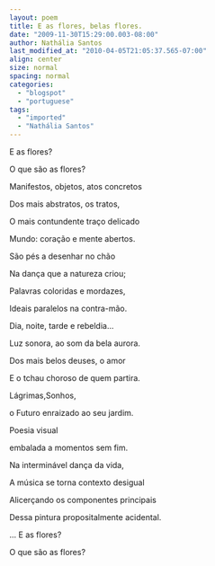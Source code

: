 ```yaml
---
layout: poem
title: E as flores, belas flores.
date: "2009-11-30T15:29:00.003-08:00"
author: Nathália Santos
last_modified_at: "2010-04-05T21:05:37.565-07:00"
align: center
size: normal
spacing: normal
categories:
  - "blogspot"
  - "portuguese"
tags:
  - "imported"
  - "Nathália Santos"
---
```


E as flores?

O que são as flores?

Manifestos, objetos, atos concretos

Dos mais abstratos, os tratos,

O mais contundente traço delicado

Mundo: coração e mente abertos.

São pés a desenhar no chão

Na dança que a natureza criou;

Palavras coloridas e mordazes,

Ideais paralelos na contra-mão.

Dia, noite, tarde e rebeldia...

Luz sonora, ao som da bela aurora.

Dos mais belos deuses, o amor

E o tchau choroso de quem partira.

Lágrimas,Sonhos,

o Futuro enraizado ao seu jardim.

Poesia visual

embalada a momentos sem fim.

Na interminável dança da vida,

A música se torna contexto desigual

Alicerçando os componentes principais 

Dessa pintura propositalmente acidental.

... E as flores?

O que são as flores?